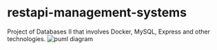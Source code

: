 # restapi-management-systems
Project of Databases II that involves Docker, MySQL, Express and other technologies.
![puml diagram](http://www.plantuml.com/plantuml/proxy?src=https://raw.githubusercontent.com/hros19/restapi-management-systems/main/database_diagram.puml)
